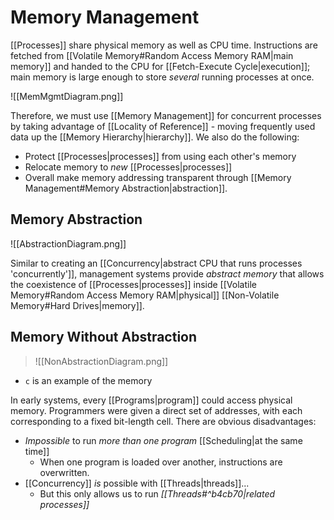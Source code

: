 # Memory Management

[[Processes]] share physical memory as well as CPU time. Instructions are fetched from [[Volatile Memory#Random Access Memory RAM|main memory]] and handed to the CPU for [[Fetch-Execute Cycle|execution]]; main memory is large enough to store *several* running processes at once.

![[MemMgmtDiagram.png]]

Therefore, we must use [[Memory Management]] for concurrent processes by taking advantage of [[Locality of Reference]] - moving frequently used data up the [[Memory Hierarchy|hierarchy]]. We also do the following:
- Protect [[Processes|processes]] from using each other's memory
- Relocate memory to *new* [[Processes|processes]]
- Overall make memory addressing transparent through [[Memory Management#Memory Abstraction|abstraction]].

## Memory Abstraction

![[AbstractionDiagram.png]]

Similar to creating an [[Concurrency|abstract CPU that runs processes 'concurrently']], management systems provide *abstract memory* that allows the coexistence of [[Processes|processes]] inside [[Volatile Memory#Random Access Memory RAM|physical]] [[Non-Volatile Memory#Hard Drives|memory]].

## Memory Without Abstraction
>![[NonAbstractionDiagram.png]]
- `c` is an example of the memory

In early systems, every [[Programs|program]] could access physical memory. Programmers were given a direct set of addresses, with each corresponding to a fixed bit-length cell. There are obvious disadvantages:

- *Impossible* to run *more than one program* [[Scheduling|at the same time]]
	- When one program is loaded over another, instructions are overwritten.
- [[Concurrency]] *is* possible with [[Threads|threads]]...
	- But this only allows us to run *[[Threads#^b4cb70|related processes]]* 